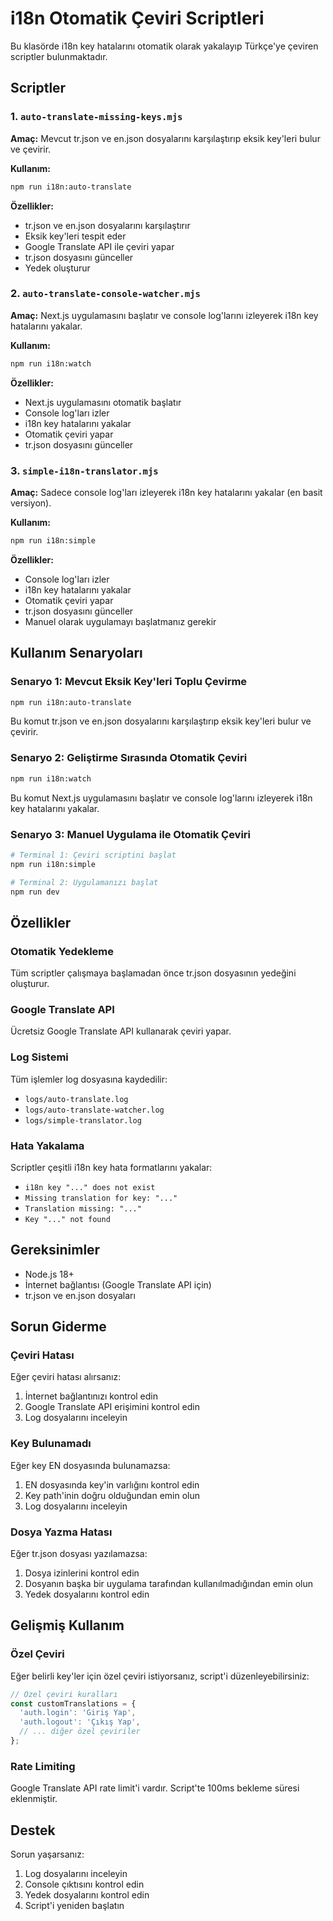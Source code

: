 # i18n Otomatik Çeviri Scriptleri

Bu klasörde i18n key hatalarını otomatik olarak yakalayıp Türkçe'ye çeviren
scriptler bulunmaktadır.

## Scriptler

### 1. `auto-translate-missing-keys.mjs`

**Amaç:** Mevcut tr.json ve en.json dosyalarını karşılaştırıp eksik key'leri
bulur ve çevirir.

**Kullanım:**

```bash
npm run i18n:auto-translate
```

**Özellikler:**

- tr.json ve en.json dosyalarını karşılaştırır
- Eksik key'leri tespit eder
- Google Translate API ile çeviri yapar
- tr.json dosyasını günceller
- Yedek oluşturur

### 2. `auto-translate-console-watcher.mjs`

**Amaç:** Next.js uygulamasını başlatır ve console log'larını izleyerek i18n key
hatalarını yakalar.

**Kullanım:**

```bash
npm run i18n:watch
```

**Özellikler:**

- Next.js uygulamasını otomatik başlatır
- Console log'ları izler
- i18n key hatalarını yakalar
- Otomatik çeviri yapar
- tr.json dosyasını günceller

### 3. `simple-i18n-translator.mjs`

**Amaç:** Sadece console log'ları izleyerek i18n key hatalarını yakalar (en
basit versiyon).

**Kullanım:**

```bash
npm run i18n:simple
```

**Özellikler:**

- Console log'ları izler
- i18n key hatalarını yakalar
- Otomatik çeviri yapar
- tr.json dosyasını günceller
- Manuel olarak uygulamayı başlatmanız gerekir

## Kullanım Senaryoları

### Senaryo 1: Mevcut Eksik Key'leri Toplu Çevirme

```bash
npm run i18n:auto-translate
```

Bu komut tr.json ve en.json dosyalarını karşılaştırıp eksik key'leri bulur ve
çevirir.

### Senaryo 2: Geliştirme Sırasında Otomatik Çeviri

```bash
npm run i18n:watch
```

Bu komut Next.js uygulamasını başlatır ve console log'larını izleyerek i18n key
hatalarını yakalar.

### Senaryo 3: Manuel Uygulama ile Otomatik Çeviri

```bash
# Terminal 1: Çeviri scriptini başlat
npm run i18n:simple

# Terminal 2: Uygulamanızı başlat
npm run dev
```

## Özellikler

### Otomatik Yedekleme

Tüm scriptler çalışmaya başlamadan önce tr.json dosyasının yedeğini oluşturur.

### Google Translate API

Ücretsiz Google Translate API kullanarak çeviri yapar.

### Log Sistemi

Tüm işlemler log dosyasına kaydedilir:

- `logs/auto-translate.log`
- `logs/auto-translate-watcher.log`
- `logs/simple-translator.log`

### Hata Yakalama

Scriptler çeşitli i18n key hata formatlarını yakalar:

- `i18n key "..." does not exist`
- `Missing translation for key: "..."`
- `Translation missing: "..."`
- `Key "..." not found`

## Gereksinimler

- Node.js 18+
- İnternet bağlantısı (Google Translate API için)
- tr.json ve en.json dosyaları

## Sorun Giderme

### Çeviri Hatası

Eğer çeviri hatası alırsanız:

1. İnternet bağlantınızı kontrol edin
2. Google Translate API erişimini kontrol edin
3. Log dosyalarını inceleyin

### Key Bulunamadı

Eğer key EN dosyasında bulunamazsa:

1. EN dosyasında key'in varlığını kontrol edin
2. Key path'inin doğru olduğundan emin olun
3. Log dosyalarını inceleyin

### Dosya Yazma Hatası

Eğer tr.json dosyası yazılamazsa:

1. Dosya izinlerini kontrol edin
2. Dosyanın başka bir uygulama tarafından kullanılmadığından emin olun
3. Yedek dosyalarını kontrol edin

## Gelişmiş Kullanım

### Özel Çeviri

Eğer belirli key'ler için özel çeviri istiyorsanız, script'i
düzenleyebilirsiniz:

```javascript
// Özel çeviri kuralları
const customTranslations = {
  'auth.login': 'Giriş Yap',
  'auth.logout': 'Çıkış Yap',
  // ... diğer özel çeviriler
};
```

### Rate Limiting

Google Translate API rate limit'i vardır. Script'te 100ms bekleme süresi
eklenmiştir.

## Destek

Sorun yaşarsanız:

1. Log dosyalarını inceleyin
2. Console çıktısını kontrol edin
3. Yedek dosyalarını kontrol edin
4. Script'i yeniden başlatın
